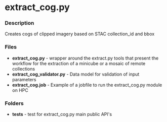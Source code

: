 # extract_cog.py   

### Description
Creates cogs of clipped imagery based on STAC collection_id and bbox

### Files
- **extract_cog.py** - wrapper around the extract.py tools that present the workflow for the extraction of a minicube or a mosaic of remote collections 
- **extract_cog_validator.py** - Data model for validation of input parameters
- **extract_cog.job** - Example of a jobfile to run the extract_cog.py module on HPC
### Folders

- **tests** - test for extract_cog.py main public API's
